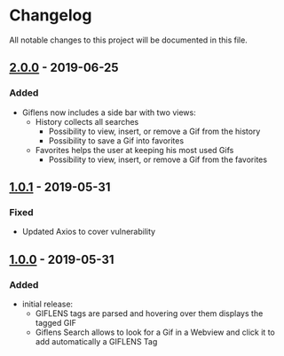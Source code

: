# Changelog

All notable changes to this project will be documented in this file.

## [2.0.0] - 2019-06-25

### Added

- Giflens now includes a side bar with two views:
  - History collects all searches
    - Possibility to view, insert, or remove a Gif from the history
    - Possibility to save a Gif into favorites
  - Favorites helps the user at keeping his most used Gifs
    - Possibility to view, insert, or remove a Gif from the favorites

## [1.0.1] - 2019-05-31

### Fixed

- Updated Axios to cover vulnerability

## [1.0.0] - 2019-05-31

### Added

- initial release:
  - GIFLENS tags are parsed and hovering over them displays the tagged GIF
  - Giflens Search allows to look for a Gif in a Webview and click it to add automatically a GIFLENS Tag

[2.0.0]: https://github.com/giflens/GifLens/releases/tag/2.0.0
[1.0.1]: https://github.com/giflens/GifLens/releases/tag/1.0.1
[1.0.0]: https://github.com/giflens/GifLens/releases/tag/1.0.0
